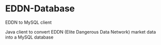 # EDDN-Database
EDDN to MySQL client

Java client to convert EDDN (Elite Dangerous Data Network) market data into a MySQL database
